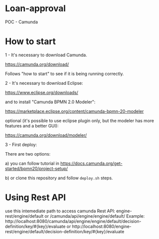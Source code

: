 # Loan-approval
POC - Camunda

# How to start

1 - It's necessary to download Camunda.

https://camunda.org/download/

Follows "how to start" to see if it is being running correctly.

2 - It's necessary to download Eclipse:

https://www.eclipse.org/downloads/

and to install "Camunda BPMN 2.0 Modeler":

https://marketplace.eclipse.org/content/camunda-bpmn-20-modeler

optional (it's possible to use eclipse plugin only, but the modeler has more features and a better GUI):

https://camunda.org/download/modeler/

3 - First deploy:

There are two options:

a) you can follow tutorial in https://docs.camunda.org/get-started/bpmn20/project-setup/

b) or clone this repository and follow `deploy.sh` steps.

# Using Rest API
use this intemediate path to access camunda Rest API: engine-rest/engine/default or /camunda/api/engine/engine/default/
Example: http://localhost:8080/camunda/api/engine/engine/default/decision-definition/key/#{key}/evaluate
or http://localhost:8080/engine-rest/engine/default/decision-definition/key/#{key}/evaluate
